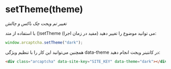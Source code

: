 # setTheme(theme)

_تغییر تم ویجت چک باکس و چالش_

با استفاده از متد ()setTheme (مفید در زمان اجرا) می توانید موضوع را تغییر دهید:

```js
window.arcaptcha.setTheme("dark");
```

همچنین می‌توانید این کار را با تنظیم ویژگی data-theme در کانتینر ویجت انجام دهید:

```html
<div class="arcaptcha" data-site-key="SITE_KEY" data-theme="dark"></div>
```
